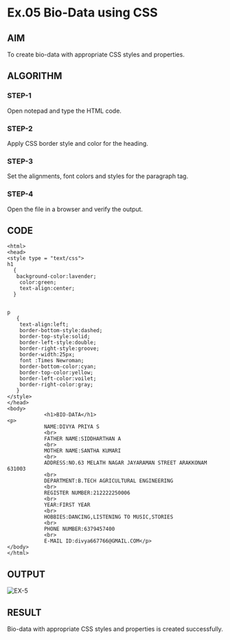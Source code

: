 # Ex.05 Bio-Data using CSS
## AIM
  To create bio-data with appropriate CSS styles and properties.

## ALGORITHM
### STEP-1
  Open notepad and type the HTML code.

### STEP-2
  Apply CSS border style and color for the heading.

### STEP-3
  Set the alignments, font colors and styles for the paragraph tag.

### STEP-4
  Open the file in a browser and verify the output.
  
## CODE
~~~
<html>
<head>
<style type = "text/css">
h1
  {
   background-color:lavender;
    color:green;
    text-align:center;
  }


p
   {
    text-align:left;
    border-bottom-style:dashed;
    border-top-style:solid; 
    border-left-style:double; 
    border-right-style:groove;
    border-width:25px;
    font :Times Newroman;
    border-bottom-color:cyan;
    border-top-color:yellow;
    border-left-color:voilet; 
    border-right-color:gray;
   }
</style>
</head>
<body>
            <h1>BIO-DATA</h1>
<p>    
            NAME:DIVYA PRIYA S
            <br>
            FATHER NAME:SIDDHARTHAN A
            <br>
            MOTHER NAME:SANTHA KUMARI 
            <br>
            ADDRESS:NO.63 MELATH NAGAR JAYARAMAN STREET ARAKKONAM 631003
            <br>
            DEPARTMENT:B.TECH AGRICULTURAL ENGINEERING
            <br>
            REGISTER NUMBER:212222250006
            <br>
            YEAR:FIRST YEAR
            <br>
            HOBBIES:DANCING,LISTENING TO MUSIC,STORIES 
            <br>
            PHONE NUMBER:6379457400
            <br>
            E-MAIL ID:divya667766@GMAIL.COM</p>
</body>
</html>
~~~


## OUTPUT
![EX-5](https://github.com/Divyadiyapriy/Ex05_Web-Design/assets/127817268/f75fc0eb-300a-4099-af8a-757b5d31ce6d)




## RESULT
  Bio-data with appropriate CSS styles and properties is created successfully.
